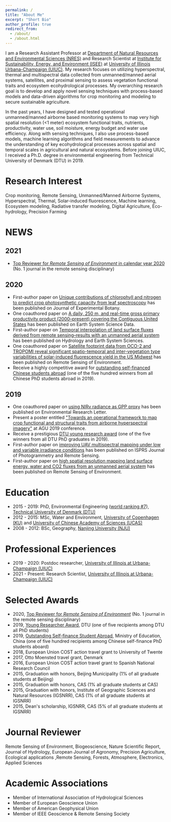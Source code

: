 ```yaml
---
permalink: /
title: "About Me"
excerpt: "Short Bio"
author_profile: true
redirect_from: 
  - /about/
  - /about.html
---
```


I am a Research Assistant Professor at [Department of Natural Resources and Environmental Sciences (NRES)](https://nres.illinois.edu/) and Research Scientist at [Institute for Sustainability, Energy, and Environment (ISEE)](https://sustainability.illinois.edu/) at [University of Illinois Urbana-Champaign (UIUC)](https://illinois.edu/). My research focuses on utilizing hyperspectral, thermal and multispectral data collected from unmanned/manned aerial systems, satellites, and proximal sensing to assess vegetation functional traits and ecosystem ecohydrological processes. My overarching research goal is to develop and apply novel sensing techniques with process-based models and data-driven algorithms for crop monitoring and modeling to secure sustainable agriculture.

In the past years, I have designed and tested operational unmanned/manned airborne based monitoring systems to map very high spatial resolution (<1 meter) ecosystem functional traits, nutrients, productivity, water use, soil moisture, energy budget and water use efficiency. Along with sensing techniques, I also use process-based models, machine learning algorithms and field measurements to advance the understanding of key ecohydrological processes across spatial and temporal scales in agricultural and natural ecosystems. Before joining UIUC, I received a Ph.D. degree in environmental engineering from Technical University of Denmark (DTU) in 2019.

# Research Interest
Crop monitoring, Remote Sensing, Unmanned/Manned Airborne Systems, Hyperspectral, Thermal, Solar-induced fluorescence, Machine learning, Ecosystem modeling, Radiative transfer modeling, Digital Agriculture, Eco-hydrology, Precision Farming

# NEWS
## 2021
+ [Top Reviewer for *Remote Sensing of Environment* in calendar year 2020](https://www.journals.elsevier.com/remote-sensing-of-environment/news/appreciation-for-the-reviewers-of-rse-for-the-calendar-year) (No. 1 journal in the remote sensing disciplinary)

## 2020
+ First-author paper on [Unique contributions of chlorophyll and nitrogen to predict crop photosynthetic capacity from leaf spectroscopy](https://academic.oup.com/jxb/article/72/2/341/5906627) has been published on Journal of Experimental Botany.
+ One coauthored paper on [A daily, 250 m, and real-time gross primary productivity product (2000–present) covering the Contiguous United States](https://essd.copernicus.org/articles/13/281/2021/essd-13-281-2021-discussion.html) has been published on Earth System Science Data.
+ First-author paper on [Temporal interpolation of land surface fluxes derived from remote sensing–results with an unmanned aerial system](https://hess.copernicus.org/articles/24/3643/2020/) has been published on Hydrology and Earth System Sciences.
+ One coauthored paper on [Satellite footprint data from OCO-2 and TROPOMI reveal significant spatio-temporal and inter-vegetation type variabilities of solar-induced fluorescence yield in the US Midwest](https://www.sciencedirect.com/science/article/abs/pii/S0034425720300985) has been published on Remote Sensing of Environment.
+ Receive a highly competitive award for [outstanding self-financed Chinese students abroad](https://en.wikipedia.org/wiki/Chinese_government_award_for_outstanding_self_finance_students_abroad) (one of the five hundred winners from all Chinese PhD students abroad in 2019).

## 2019
+ One coauthored paper on [using NIRv radiance as GPP proxy](https://iopscience.iop.org/article/10.1088/1748-9326/ab65cc/meta) has been published on Environmental Research Letter.
+ Present a poster entitled ["Towards an operational framework to map crop functional and structural traits from airborne hyperspectral imagery"](https://agu.confex.com/agu/fm19/meetingapp.cgi/Paper/512991) at AGU 2019 conference.
+ Receive a prestigious [DTU young research award](https://www.env.dtu.dk/english/about/news/nyhed?id=5339E508-C910-4184-A945-F4173979F03C) (one of the five winners from all DTU PhD graduates in 2019).
+ First-author paper on [improving UAV multispectral mapping under low and variable irradiance conditions](https://www.sciencedirect.com/science/article/abs/pii/S0924271619301583) has been published on ISPRS Journal of Photogrammetry and Remote Sensing.
+ First-author paper on [high spatial resolution mapping land surface energy, water and CO2 fluxes from an unmanned aerial system](https://www.sciencedirect.com/science/article/abs/pii/S0034425719301312) has been published on Remote Sensing of Environment.

Education
======
* 2015 - 2019: PhD, Environmental Engineering ([world ranking #7](http://www.shanghairanking.com/Shanghairanking-Subject-Rankings/environmental-science-engineering.html)), [Technical University of Denmark (DTU)](https://www.env.dtu.dk/english)
* 2012 - 2015: MSc, Water and Environment, [University of Copenhagen (KU)](https://www.ku.dk/english/) and [University of Chinese Academy of Sciences (UCAS)](http://english.cas.cn/)
* 2008 - 2012: BSc, Geography, [Nanjing University (NJU)](https://www.nju.edu.cn/en/main.psp)

Professional Experiences
======
* 2019  - 2020: Postdoc researcher, [University of Illinois at Urbana-Champaign (UIUC)](https://cabbi.bio/)
* 2021 - Present: Research Scientist, [University of Illinois at Urbana-Champaign (UIUC)](https://cabbi.bio/)


Selected Awards
======
* 2020, [Top Reviewer for *Remote Sensing of Environment*](https://www.journals.elsevier.com/remote-sensing-of-environment/news/appreciation-for-the-reviewers-of-rse-for-the-calendar-year) (No. 1 journal in the remote sensing disciplinary)
* 2019, [Young Researcher Award](https://www.env.dtu.dk/english/about/news/2019/12/sheng-wang?id=5339e508-c910-4184-a945-f4173979f03c), DTU (one of five recipients among DTU all PhD students)
* 2019, [Outstanding Self-finance Student Abroad](https://en.wikipedia.org/wiki/Chinese_government_award_for_outstanding_self_finance_students_abroad), Ministry of Education, China (one of five hundred recipients among Chinese self-finance PhD students aboard)
* 2018, European Union COST action travel grant to University of Twente
* 2017, Otto Moensted travel grant, Denmark 
* 2016, European Union COST action travel grant to Spanish National Research Council
* 2015, Graduation with honors, Beijing Municipality (1% of all graduate students at Beijing)
* 2015, Graduation with honors, CAS (1% all graduate students at CAS)
* 2015, Graduation with honors, Institute of Geographic Sciences and Natural Resources (IGSNRR), CAS (1% of all graduate students at IGSNRR)
* 2015, Dean's scholarship, IGSNRR, CAS (5% of all graduate students at IGSNRR)

Journal Reviewer
======
Remote Sensing of Environment, Biogeoscience, Nature Scientific Report, Journal of Hydrology, European Journal of Agronomy, Precision Agriculture, Ecological applications ,Remote Sensing, Forests, Atmosphere, Electronics, Applied Sciences

Academic Associations
======
* Member of International Association of Hydrological Sciences
* Member of European Geoscience Union
* Member of American Geophysical Union
* Member of IEEE Geoscience & Remote Sensing Society
